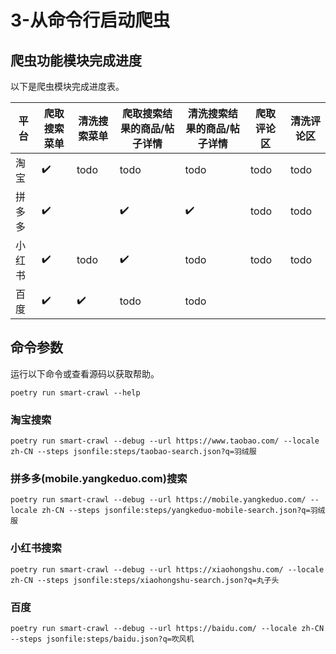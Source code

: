 # 3-从命令行启动爬虫

## 爬虫功能模块完成进度

以下是爬虫模块完成进度表。

| 平台  | 爬取搜索菜单 | 清洗搜索菜单 | 爬取搜索结果的商品/帖子详情 | 清洗搜索结果的商品/帖子详情 | 爬取评论区 | 清洗评论区 |
|-----|--------|--------|----------------|----------------|-------|-------|
| 淘宝  | ✔️     | todo   | todo           | todo           | todo  | todo  |
| 拼多多 | ✔️     |        | ✔️             | ✔️             | todo  | todo  |
| 小红书 | ✔️     | todo   | ✔️             | todo           | todo  | todo  |
| 百度  | ✔️     | ✔️     | todo           | todo           |       |       |

## 命令参数

运行以下命令或查看源码以获取帮助。

```shell
poetry run smart-crawl --help
```

### 淘宝搜索

```shell
poetry run smart-crawl --debug --url https://www.taobao.com/ --locale zh-CN --steps jsonfile:steps/taobao-search.json?q=羽绒服
```

### 拼多多(mobile.yangkeduo.com)搜索

```shell
poetry run smart-crawl --debug --url https://mobile.yangkeduo.com/ --locale zh-CN --steps jsonfile:steps/yangkeduo-mobile-search.json?q=羽绒服
```

### 小红书搜索

```shell
poetry run smart-crawl --debug --url https://xiaohongshu.com/ --locale zh-CN --steps jsonfile:steps/xiaohongshu-search.json?q=丸子头
```

### 百度

```shell
poetry run smart-crawl --debug --url https://baidu.com/ --locale zh-CN --steps jsonfile:steps/baidu.json?q=吹风机
```